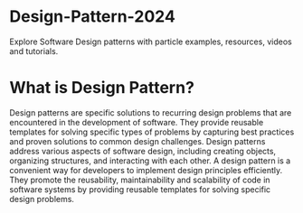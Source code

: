 # Design-Pattern-2024
Explore Software Design patterns with particle examples, resources, videos and tutorials.

# What is Design Pattern?
Design patterns are specific solutions to recurring design problems that are encountered in the development of software. They provide reusable templates for solving specific types of problems by capturing best practices and proven solutions to common design challenges. Design patterns address various aspects of software design, including creating objects, organizing structures, and interacting with each other. A design pattern is a convenient way for developers to implement design principles efficiently. They promote the reusability, maintainability and scalability of code in software systems by providing reusable templates for solving specific design problems.
